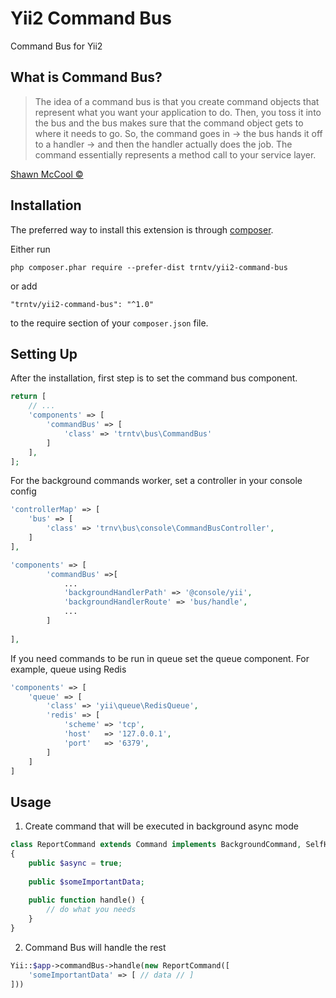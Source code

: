 # Yii2 Command Bus
Command Bus for Yii2

## What is Command Bus? 
> The idea of a command bus is that you create command objects that represent what you want your application to do. 
> Then, you toss it into the bus and the bus makes sure that the command object gets to where it needs to go.
> So, the command goes in -> the bus hands it off to a handler -> and then the handler actually does the job. The command essentially represents a method call to your service layer.

[Shawn McCool ©](http://shawnmc.cool/command-bus)

## Installation

The preferred way to install this extension is through [composer](http://getcomposer.org/download/).

Either run

```
php composer.phar require --prefer-dist trntv/yii2-command-bus
```

or add

```
"trntv/yii2-command-bus": "^1.0"
```

to the require section of your `composer.json` file.

## Setting Up

After the installation, first step is to set the command bus component.

```php
return [
    // ...
    'components' => [
        'commandBus' => [
            'class' => 'trntv\bus\CommandBus'
        ]
    ],
];
```

For the background commands worker, set a controller in your console config

```php
'controllerMap' => [
    'bus' => [
        'class' => 'trnv\bus\console\CommandBusController',
    ]
],

'components' => [
        'commandBus' =>[
            ...
            'backgroundHandlerPath' => '@console/yii',
            'backgroundHandlerRoute' => 'bus/handle',
            ...            
        ]
        
],
```

If you need commands to be run in queue set the queue component.
For example, queue using Redis

```php
'components' => [
    'queue' => [
        'class' => 'yii\queue\RedisQueue',
        'redis' => [
            'scheme' => 'tcp',
            'host'   => '127.0.0.1',
            'port'   => '6379',
        ]
    ]
]
```

## Usage
1. Create command that will be executed in background async mode
```php
class ReportCommand extends Command implements BackgroundCommand, SelfHandlingCommand
{
    public $async = true;
    
    public $someImportantData;
    
    public function handle() {
        // do what you needs
    }
}
```
2. Command Bus will handle the rest
```php
Yii::$app->commandBus->handle(new ReportCommand([
    'someImportantData' => [ // data // ]
]))
```

